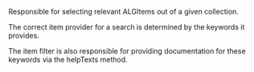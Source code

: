 Responsible for selecting relevant ALGItems out of a given collection.

The correct item provider for a search is determined by the keywords it provides.

The item filter is also responsible for providing documentation for these keywords via the helpTexts method.